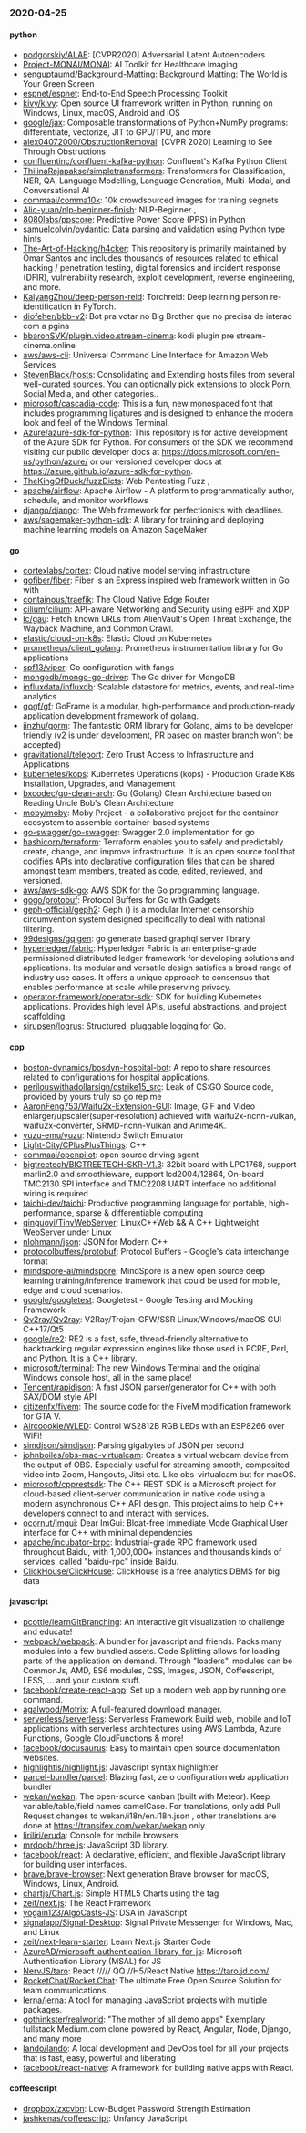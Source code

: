 ### 2020-04-25

#### python
* [podgorskiy/ALAE](https://github.com/podgorskiy/ALAE): [CVPR2020] Adversarial Latent Autoencoders
* [Project-MONAI/MONAI](https://github.com/Project-MONAI/MONAI): AI Toolkit for Healthcare Imaging
* [senguptaumd/Background-Matting](https://github.com/senguptaumd/Background-Matting): Background Matting: The World is Your Green Screen
* [espnet/espnet](https://github.com/espnet/espnet): End-to-End Speech Processing Toolkit
* [kivy/kivy](https://github.com/kivy/kivy): Open source UI framework written in Python, running on Windows, Linux, macOS, Android and iOS
* [google/jax](https://github.com/google/jax): Composable transformations of Python+NumPy programs: differentiate, vectorize, JIT to GPU/TPU, and more
* [alex04072000/ObstructionRemoval](https://github.com/alex04072000/ObstructionRemoval): [CVPR 2020] Learning to See Through Obstructions
* [confluentinc/confluent-kafka-python](https://github.com/confluentinc/confluent-kafka-python): Confluent's Kafka Python Client
* [ThilinaRajapakse/simpletransformers](https://github.com/ThilinaRajapakse/simpletransformers): Transformers for Classification, NER, QA, Language Modelling, Language Generation, Multi-Modal, and Conversational AI
* [commaai/comma10k](https://github.com/commaai/comma10k): 10k crowdsourced images for training segnets
* [Alic-yuan/nlp-beginner-finish](https://github.com/Alic-yuan/nlp-beginner-finish):  NLP-Beginner ,
* [8080labs/ppscore](https://github.com/8080labs/ppscore): Predictive Power Score (PPS) in Python
* [samuelcolvin/pydantic](https://github.com/samuelcolvin/pydantic): Data parsing and validation using Python type hints
* [The-Art-of-Hacking/h4cker](https://github.com/The-Art-of-Hacking/h4cker): This repository is primarily maintained by Omar Santos and includes thousands of resources related to ethical hacking / penetration testing, digital forensics and incident response (DFIR), vulnerability research, exploit development, reverse engineering, and more.
* [KaiyangZhou/deep-person-reid](https://github.com/KaiyangZhou/deep-person-reid): Torchreid: Deep learning person re-identification in PyTorch.
* [diofeher/bbb-v2](https://github.com/diofeher/bbb-v2): Bot pra votar no Big Brother que no precisa de interao com a pgina
* [bbaronSVK/plugin.video.stream-cinema](https://github.com/bbaronSVK/plugin.video.stream-cinema): kodi plugin pre stream-cinema.online
* [aws/aws-cli](https://github.com/aws/aws-cli): Universal Command Line Interface for Amazon Web Services
* [StevenBlack/hosts](https://github.com/StevenBlack/hosts): Consolidating and Extending hosts files from several well-curated sources. You can optionally pick extensions to block Porn, Social Media, and other categories..
* [microsoft/cascadia-code](https://github.com/microsoft/cascadia-code): This is a fun, new monospaced font that includes programming ligatures and is designed to enhance the modern look and feel of the Windows Terminal.
* [Azure/azure-sdk-for-python](https://github.com/Azure/azure-sdk-for-python): This repository is for active development of the Azure SDK for Python. For consumers of the SDK we recommend visiting our public developer docs at https://docs.microsoft.com/en-us/python/azure/ or our versioned developer docs at https://azure.github.io/azure-sdk-for-python.
* [TheKingOfDuck/fuzzDicts](https://github.com/TheKingOfDuck/fuzzDicts): Web Pentesting Fuzz ,
* [apache/airflow](https://github.com/apache/airflow): Apache Airflow - A platform to programmatically author, schedule, and monitor workflows
* [django/django](https://github.com/django/django): The Web framework for perfectionists with deadlines.
* [aws/sagemaker-python-sdk](https://github.com/aws/sagemaker-python-sdk): A library for training and deploying machine learning models on Amazon SageMaker

#### go
* [cortexlabs/cortex](https://github.com/cortexlabs/cortex): Cloud native model serving infrastructure
* [gofiber/fiber](https://github.com/gofiber/fiber):  Fiber is an Express inspired web framework written in Go with 
* [containous/traefik](https://github.com/containous/traefik): The Cloud Native Edge Router
* [cilium/cilium](https://github.com/cilium/cilium): API-aware Networking and Security using eBPF and XDP
* [lc/gau](https://github.com/lc/gau): Fetch known URLs from AlienVault's Open Threat Exchange, the Wayback Machine, and Common Crawl.
* [elastic/cloud-on-k8s](https://github.com/elastic/cloud-on-k8s): Elastic Cloud on Kubernetes
* [prometheus/client_golang](https://github.com/prometheus/client_golang): Prometheus instrumentation library for Go applications
* [spf13/viper](https://github.com/spf13/viper): Go configuration with fangs
* [mongodb/mongo-go-driver](https://github.com/mongodb/mongo-go-driver): The Go driver for MongoDB
* [influxdata/influxdb](https://github.com/influxdata/influxdb): Scalable datastore for metrics, events, and real-time analytics
* [gogf/gf](https://github.com/gogf/gf): GoFrame is a modular, high-performance and production-ready application development framework of golang.
* [jinzhu/gorm](https://github.com/jinzhu/gorm): The fantastic ORM library for Golang, aims to be developer friendly (v2 is under development, PR based on master branch won't be accepted)
* [gravitational/teleport](https://github.com/gravitational/teleport): Zero Trust Access to Infrastructure and Applications
* [kubernetes/kops](https://github.com/kubernetes/kops): Kubernetes Operations (kops) - Production Grade K8s Installation, Upgrades, and Management
* [bxcodec/go-clean-arch](https://github.com/bxcodec/go-clean-arch): Go (Golang) Clean Architecture based on Reading Uncle Bob's Clean Architecture
* [moby/moby](https://github.com/moby/moby): Moby Project - a collaborative project for the container ecosystem to assemble container-based systems
* [go-swagger/go-swagger](https://github.com/go-swagger/go-swagger): Swagger 2.0 implementation for go
* [hashicorp/terraform](https://github.com/hashicorp/terraform): Terraform enables you to safely and predictably create, change, and improve infrastructure. It is an open source tool that codifies APIs into declarative configuration files that can be shared amongst team members, treated as code, edited, reviewed, and versioned.
* [aws/aws-sdk-go](https://github.com/aws/aws-sdk-go): AWS SDK for the Go programming language.
* [gogo/protobuf](https://github.com/gogo/protobuf): Protocol Buffers for Go with Gadgets
* [geph-official/geph2](https://github.com/geph-official/geph2): Geph () is a modular Internet censorship circumvention system designed specifically to deal with national filtering.
* [99designs/gqlgen](https://github.com/99designs/gqlgen): go generate based graphql server library
* [hyperledger/fabric](https://github.com/hyperledger/fabric): Hyperledger Fabric is an enterprise-grade permissioned distributed ledger framework for developing solutions and applications. Its modular and versatile design satisfies a broad range of industry use cases. It offers a unique approach to consensus that enables performance at scale while preserving privacy.
* [operator-framework/operator-sdk](https://github.com/operator-framework/operator-sdk): SDK for building Kubernetes applications. Provides high level APIs, useful abstractions, and project scaffolding.
* [sirupsen/logrus](https://github.com/sirupsen/logrus): Structured, pluggable logging for Go.

#### cpp
* [boston-dynamics/bosdyn-hospital-bot](https://github.com/boston-dynamics/bosdyn-hospital-bot): A repo to share resources related to configurations for hospital applications.
* [perilouswithadollarsign/cstrike15_src](https://github.com/perilouswithadollarsign/cstrike15_src): Leak of CS:GO Source code, provided by yours truly so go rep me
* [AaronFeng753/Waifu2x-Extension-GUI](https://github.com/AaronFeng753/Waifu2x-Extension-GUI): Image, GIF and Video enlarger/upscaler(super-resolution) achieved with waifu2x-ncnn-vulkan, waifu2x-converter, SRMD-ncnn-Vulkan and Anime4K.
* [yuzu-emu/yuzu](https://github.com/yuzu-emu/yuzu): Nintendo Switch Emulator
* [Light-City/CPlusPlusThings](https://github.com/Light-City/CPlusPlusThings): C++
* [commaai/openpilot](https://github.com/commaai/openpilot): open source driving agent
* [bigtreetech/BIGTREETECH-SKR-V1.3](https://github.com/bigtreetech/BIGTREETECH-SKR-V1.3): 32bit board with LPC1768, support marlin2.0 and smoothieware, support lcd2004/12864, On-board TMC2130 SPI interface and TMC2208 UART interface no additional wiring is required
* [taichi-dev/taichi](https://github.com/taichi-dev/taichi): Productive programming language for portable, high-performance, sparse & differentiable computing
* [qinguoyi/TinyWebServer](https://github.com/qinguoyi/TinyWebServer): LinuxC++Web && A C++ Lightweight WebServer under Linux
* [nlohmann/json](https://github.com/nlohmann/json): JSON for Modern C++
* [protocolbuffers/protobuf](https://github.com/protocolbuffers/protobuf): Protocol Buffers - Google's data interchange format
* [mindspore-ai/mindspore](https://github.com/mindspore-ai/mindspore): MindSpore is a new open source deep learning training/inference framework that could be used for mobile, edge and cloud scenarios.
* [google/googletest](https://github.com/google/googletest): Googletest - Google Testing and Mocking Framework
* [Qv2ray/Qv2ray](https://github.com/Qv2ray/Qv2ray):  V2Ray/Trojan-GFW/SSR Linux/Windows/macOS  GUI   C++17/Qt5  
* [google/re2](https://github.com/google/re2): RE2 is a fast, safe, thread-friendly alternative to backtracking regular expression engines like those used in PCRE, Perl, and Python. It is a C++ library.
* [microsoft/terminal](https://github.com/microsoft/terminal): The new Windows Terminal and the original Windows console host, all in the same place!
* [Tencent/rapidjson](https://github.com/Tencent/rapidjson): A fast JSON parser/generator for C++ with both SAX/DOM style API
* [citizenfx/fivem](https://github.com/citizenfx/fivem): The source code for the FiveM modification framework for GTA V.
* [Aircoookie/WLED](https://github.com/Aircoookie/WLED): Control WS2812B RGB LEDs with an ESP8266 over WiFi!
* [simdjson/simdjson](https://github.com/simdjson/simdjson): Parsing gigabytes of JSON per second
* [johnboiles/obs-mac-virtualcam](https://github.com/johnboiles/obs-mac-virtualcam): Creates a virtual webcam device from the output of OBS. Especially useful for streaming smooth, composited video into Zoom, Hangouts, Jitsi etc. Like obs-virtualcam but for macOS.
* [microsoft/cpprestsdk](https://github.com/microsoft/cpprestsdk): The C++ REST SDK is a Microsoft project for cloud-based client-server communication in native code using a modern asynchronous C++ API design. This project aims to help C++ developers connect to and interact with services.
* [ocornut/imgui](https://github.com/ocornut/imgui): Dear ImGui: Bloat-free Immediate Mode Graphical User interface for C++ with minimal dependencies
* [apache/incubator-brpc](https://github.com/apache/incubator-brpc): Industrial-grade RPC framework used throughout Baidu, with 1,000,000+ instances and thousands kinds of services, called "baidu-rpc" inside Baidu.
* [ClickHouse/ClickHouse](https://github.com/ClickHouse/ClickHouse): ClickHouse is a free analytics DBMS for big data

#### javascript
* [pcottle/learnGitBranching](https://github.com/pcottle/learnGitBranching): An interactive git visualization to challenge and educate!
* [webpack/webpack](https://github.com/webpack/webpack): A bundler for javascript and friends. Packs many modules into a few bundled assets. Code Splitting allows for loading parts of the application on demand. Through "loaders", modules can be CommonJs, AMD, ES6 modules, CSS, Images, JSON, Coffeescript, LESS, ... and your custom stuff.
* [facebook/create-react-app](https://github.com/facebook/create-react-app): Set up a modern web app by running one command.
* [agalwood/Motrix](https://github.com/agalwood/Motrix): A full-featured download manager.
* [serverless/serverless](https://github.com/serverless/serverless): Serverless Framework  Build web, mobile and IoT applications with serverless architectures using AWS Lambda, Azure Functions, Google CloudFunctions & more! 
* [facebook/docusaurus](https://github.com/facebook/docusaurus): Easy to maintain open source documentation websites.
* [highlightjs/highlight.js](https://github.com/highlightjs/highlight.js): Javascript syntax highlighter
* [parcel-bundler/parcel](https://github.com/parcel-bundler/parcel):  Blazing fast, zero configuration web application bundler
* [wekan/wekan](https://github.com/wekan/wekan): The open-source kanban (built with Meteor). Keep variable/table/field names camelCase. For translations, only add Pull Request changes to wekan/i18n/en.i18n.json , other translations are done at https://transifex.com/wekan/wekan only.
* [liriliri/eruda](https://github.com/liriliri/eruda): Console for mobile browsers
* [mrdoob/three.js](https://github.com/mrdoob/three.js): JavaScript 3D library.
* [facebook/react](https://github.com/facebook/react): A declarative, efficient, and flexible JavaScript library for building user interfaces.
* [brave/brave-browser](https://github.com/brave/brave-browser): Next generation Brave browser for macOS, Windows, Linux, Android.
* [chartjs/Chart.js](https://github.com/chartjs/Chart.js): Simple HTML5 Charts using the <canvas> tag
* [zeit/next.js](https://github.com/zeit/next.js): The React Framework
* [yogain123/AlgoCasts-JS](https://github.com/yogain123/AlgoCasts-JS): DSA in JavaScript 
* [signalapp/Signal-Desktop](https://github.com/signalapp/Signal-Desktop): Signal  Private Messenger for Windows, Mac, and Linux
* [zeit/next-learn-starter](https://github.com/zeit/next-learn-starter): Learn Next.js Starter Code
* [AzureAD/microsoft-authentication-library-for-js](https://github.com/AzureAD/microsoft-authentication-library-for-js): Microsoft Authentication Library (MSAL) for JS
* [NervJS/taro](https://github.com/NervJS/taro):  React ///// QQ //H5/React Native  https://taro.jd.com/
* [RocketChat/Rocket.Chat](https://github.com/RocketChat/Rocket.Chat): The ultimate Free Open Source Solution for team communications.
* [lerna/lerna](https://github.com/lerna/lerna):  A tool for managing JavaScript projects with multiple packages.
* [gothinkster/realworld](https://github.com/gothinkster/realworld): "The mother of all demo apps"  Exemplary fullstack Medium.com clone powered by React, Angular, Node, Django, and many more 
* [lando/lando](https://github.com/lando/lando): A local development and DevOps tool for all your projects that is fast, easy, powerful and liberating
* [facebook/react-native](https://github.com/facebook/react-native): A framework for building native apps with React.

#### coffeescript
* [dropbox/zxcvbn](https://github.com/dropbox/zxcvbn): Low-Budget Password Strength Estimation
* [jashkenas/coffeescript](https://github.com/jashkenas/coffeescript): Unfancy JavaScript
